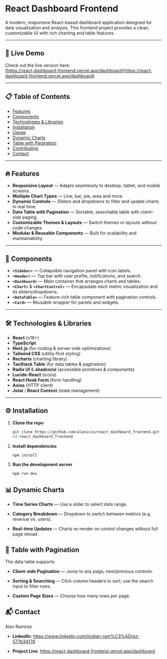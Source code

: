 # React Dashboard Frontend

A modern, responsive React-based dashboard application designed for data visualization and analysis. This frontend project provides a clean, customizable UI with rich charting and table features.

---

## 🚀 Live Demo

Check out the live version here:  
[https://react-dashboard-frontend.vercel.app/dashboard](https://react-dashboard-frontend.vercel.app/dashboard)

---

## 📋 Table of Contents

-  [Features](#-features)
-  [Components](#-components)
-  [Technologies & Libraries](#-technologies--libraries)
-  [Installation](#-installation)
-  [Usage](#-usage)
-  [Dynamic Charts](#-dynamic-charts)
-  [Table with Pagination](#-table-with-pagination)
-  [Contributing](#-contributing)
-  [Contact](#-contact)

---

## 🔥 Features

-  **Responsive Layout** — Adapts seamlessly to desktop, tablet, and mobile screens.
-  **Multiple Chart Types** — Line, bar, pie, area and more.
-  **Dynamic Controls** — Sliders and dropdowns to filter and update charts in real time.
-  **Data Table with Pagination** — Sortable, searchable table with client-side paging.
-  **Customizable Themes & Layouts** — Switch themes or layouts without code changes.
-  **Modular & Reusable Components** — Built for scalability and maintainability.

---

## 🧩 Components

-  **`<Sidebar>`** — Collapsible navigation panel with icon labels.
-  **`<Header>`** — Top bar with user profile, notifications, and search.
-  **`<Dashboard>`** — Main container that arranges charts and tables.
-  **`<Chart>`** & **`<ChartControl>`** — Encapsulate each metric visualization and its sliders/dropdowns.
-  **`<DataTable>`** — Feature-rich table component with pagination controls.
-  **`<Card>`** — Reusable wrapper for panels and widgets.

---

## 🛠️ Technologies & Libraries

-  **React** (v18+)
-  **TypeScript**
-  **Next.js** (for routing & server-side optimizations)
-  **Tailwind CSS** (utility-first styling)
-  **Recharts** (charting library)
-  **TanStack Table** (for data tables & pagination)
-  **Radix UI** & **shadcn/ui** (accessible primitives & components)
-  **Lucide-React** (icons)
-  **React Hook Form** (form handling)
-  **Axios** (HTTP client)
-  **Jotai** / **React Context** (state management)

---

## ⚙️ Installation

1. **Clone the repo**

   ```bash
   git clone https://github.com/alanicio/react_dashboard_frontend.git
   cd react_dashboard_frontend
   ```

2. **Install dependencies**

   ```bash
   npm install
   ```

4. **Run the development server**

   ```bash
   npm run dev
   ```

## 📊 Dynamic Charts

-  **Time Series Charts** — Use a slider to select date range.

-  **Category Breakdown** — Dropdown to switch between metrics (e.g. revenue vs. users).

-  **Real-time Updates** — Charts re-render on control changes without full page reload.

## 🔢 Table with Pagination

The data table supports:

-  **Client-side Pagination** — Jump to any page, next/previous controls.

-  **Sorting & Searching** — Click column headers to sort; use the search input to filter rows.

-  **Custom Page Sizes** — Choose how many rows per page.

## 📬 Contact

Alan Ramírez

-  **LinkedIn**: https://www.linkedin.com/in/alan-ram%C3%ADrez-577b34176

-  **Project Live**: https://react-dashboard-frontend.vercel.app/dashboard
